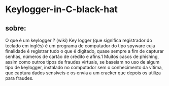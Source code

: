 # Keylogger-in-C-black-hat



## sobre:
O que é um keylogger ? (wiki) Key logger (que significa registrador do teclado em inglês) é um programa de computador do tipo spyware cuja finalidade é registrar tudo o que é digitado, quase sempre a fim de capturar senhas, números de cartão de crédito e afins.1 Muitos casos de phishing, assim como outros tipos de fraudes virtuais, se baseiam no uso de algum tipo de keylogger, instalado no computador sem o conhecimento da vítima, que captura dados sensíveis e os envia a um cracker que depois os utiliza para fraudes.


